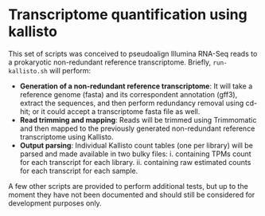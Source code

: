 # Transcriptome quantification using kallisto

This set of scripts was conceived to pseudoalign Illumina RNA-Seq reads to a prokaryotic non-redundant reference transcriptome. Briefly, `run-kallisto.sh` will perform:

* **Generation of a non-redundant reference transcriptome**: It will take a reference genome (fasta) and its correspondent annotation (gff3), extract the sequences, and then perform redundancy removal using cd-hit; or it could accept a transcriptome fasta file as well.
* **Read trimming and mapping**: Reads will be trimmed using Trimmomatic and then mapped to the previously generated non-redundant reference transcriptome using Kallisto.
* **Output parsing**: Individual Kallisto count tables (one per library) will be parsed and made available in two bulky files: i. containing TPMs count for each transcript for each library. ii. containing raw estimated counts for each transcript for each sample.

A few other scripts are provided to perform additional tests, but up to the moment they have not been documented and should still be considered for development purposes only.
 
